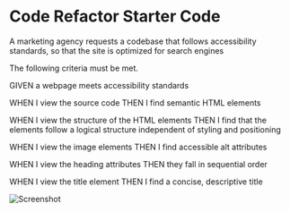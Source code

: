 # Code Refactor Starter Code
A marketing agency requests a codebase that follows accessibility standards, so that the site is optimized for search engines

The following criteria must be met.

GIVEN a webpage meets accessibility standards

WHEN I view the source code
THEN I find semantic HTML elements

WHEN I view the structure of the HTML elements
THEN I find that the elements follow a logical structure independent of styling and positioning

WHEN I view the image elements
THEN I find accessible alt attributes

WHEN I view the heading attributes
THEN they fall in sequential order

WHEN I view the title element
THEN I find a concise, descriptive title
 

 ![Screenshot](screenshot.png)